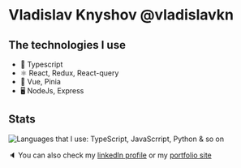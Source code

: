 # Vladislav Knyshov  @vladislavkn

## The technologies I use
- :blue_book: Typescript
- :atom_symbol: React, Redux, React-query
- :green_book: Vue, Pinia
- :desktop_computer: NodeJs, Express

## Stats
![Languages that I use: TypeScript, JavaScrript, Python & so on](https://github-readme-stats.vercel.app/api/top-langs?username=vladislavkn&show_icons=true&locale=en&layout=compact)

:speaker: You can also check my [linkedIn profile](https://www.linkedin.com/in/vladislav-knyshov/) or my [portfolio site](https://vladislavkn.vercel.app/)
